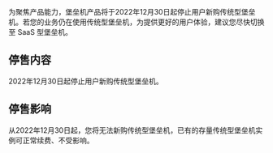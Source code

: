 为聚焦产品能力，堡垒机产品将于2022年12月30日起停止用户新购传统型堡垒机。若您的业务仍在使用传统型堡垒机，为提供更好的用户体验，建议您尽快切换至 SaaS 型堡垒机。

## 停售内容
2022年12月30日起停止用户新购传统型堡垒机。

## 停售影响
从2022年12月30日起，您将无法新购传统型堡垒机，已有的存量传统型堡垒机实例可正常续费、不受影响。
